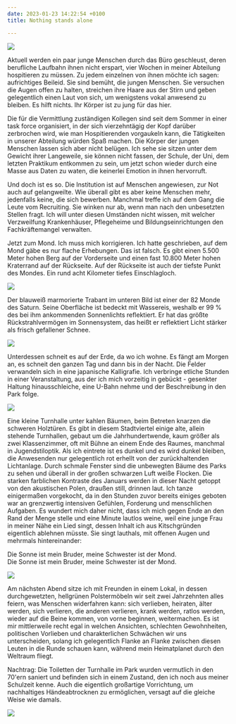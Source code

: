 ```yaml
---
date: 2023-01-23 14:22:54 +0100
title: Nothing stands alone

---
```

![](/uploads/januar-blauweiss.jpg)

Aktuell werden ein paar junge Menschen durch das Büro geschleust, deren berufliche Laufbahn ihnen nicht erspart, vier Wochen in meiner Abteilung hospitieren zu müssen. Zu jedem einzelnen von ihnen möchte ich sagen: aufrichtiges Beileid. Sie sind bemüht, die jungen Menschen. Sie versuchen die Augen offen zu halten, streichen ihre Haare aus der Stirn und geben gelegentlich einen Laut von sich, um wenigstens vokal anwesend zu bleiben. Es hilft nichts. Ihr Körper ist zu jung für das hier.

Die für die Vermittlung zuständigen Kollegen sind seit dem Sommer in einer task force organisiert, in der sich vierzehntägig der Kopf darüber zerbrochen wird, wie man Hospitierenden vorgaukeln kann, die Tätigkeiten in unserer Abteilung würden Spaß machen. Die Körper der jungen Menschen lassen sich aber nicht belügen. Ich sehe sie sitzen unter dem Gewicht ihrer Langeweile, sie können nicht fassen, der Schule, der Uni, dem letzten Praktikum entkommen zu sein, um jetzt schon wieder durch eine Masse aus Daten zu waten, die keinerlei Emotion in ihnen hervorruft.

Und doch ist es so. Die Institution ist auf Menschen angewiesen, zur Not auch auf gelangweilte. Wie überall gibt es aber keine Menschen mehr, jedenfalls keine, die sich bewerben. Manchmal treffe ich auf dem Gang die Leute vom Recruiting. Sie winken nur ab, wenn man nach den unbesetzten Stellen fragt. Ich will unter diesen Umständen nicht wissen, mit welcher Verzweilfung Krankenhäuser, Pflegeheime und Bildungseinrichtungen den Fachkräftemangel verwalten.

Jetzt zum Mond. Ich muss mich korrigieren. Ich hatte geschrieben, auf dem Mond gäbe es nur flache Erhebungen. Das ist falsch. Es gibt einen 5.500 Meter hohen Berg auf der Vorderseite und einen fast 10.800 Meter hohen Kraterrand auf der Rückseite. Auf der Rückseite ist auch der tiefste Punkt des Mondes. Ein rund acht Kilometer tiefes Einschlagloch.

![](/uploads/krater-theophilus-im-mare-nectaris.jpg)

Der blauweiß marmorierte Trabant im unteren Bild ist einer der 82 Monde des Saturn. Seine Oberfläche ist  bedeckt mit Wassereis, weshalb er 99 % des bei ihm ankommenden Sonnenlichts reflektiert. Er hat das größte Rückstrahlvermögen im Sonnensystem, das heißt er reflektiert Licht stärker als frisch gefallener Schnee.

![](/uploads/saturnmond-enceladus.jpg)

Unterdessen schneit es auf der Erde, da wo ich wohne. Es fängt am Morgen an, es schneit den ganzen Tag und dann bis in der Nacht. Die Felder verwandeln sich in eine japanische Kalligrafie. Ich verbringe etliche Stunden in einer Veranstaltung, aus der ich mich vorzeitig in gebückt - gesenkter Haltung hinausschleiche, eine U-Bahn nehme und der Beschreibung in den Park folge.

![](/uploads/januar-nacht.jpg)

Eine kleine Turnhalle unter kahlen Bäumen, beim Betreten knarzen die schweren Holztüren. Es gibt in diesem Stadtviertel einige alte, allein stehende Turnhallen, gebaut um die Jahrhundertwende, kaum größer als zwei Klassenzimmer, oft mit Bühne an einem Ende des Raumes, manchmal in Jugendstiloptik. Als ich eintrete ist es dunkel und es wird dunkel bleiben, die Anwesenden nur gelegentlich rot erhellt von der zurückhaltenden Lichtanlage. Durch schmale Fenster sind die  unbewegten Bäume des Parks zu sehen und überall in der großen schwarzen Luft weiße Flocken. Die starken farblichen Kontraste des Januars werden in dieser Nacht getoppt von den akustischen Polen, draußen still, drinnen laut. Ich tanze einigermaßen vorgekocht, da in den Stunden zuvor bereits einiges geboten war an grenzwertig intensiven Gefühlen, Forderung und menschlichen Aufgaben. Es wundert mich daher nicht, dass ich mich gegen Ende an den Rand der Menge stelle und eine Minute lautlos weine, weil eine junge Frau in meiner Nähe ein Lied singt, dessen Inhalt ich aus Kitschgründen eigentlich ablehnen müsste. Sie singt lauthals, mit offenen Augen und mehrmals hintereinander:

Die Sonne ist mein Bruder, meine Schwester ist der Mond.  
Die Sonne ist mein Bruder, meine Schwester ist der Mond.

![](/uploads/astronaut-1.jpg)

Am nächsten Abend sitze ich mit Freunden in einem Lokal, in dessen durchgewetzten, hellgrünen Polstermöbeln wir seit zwei Jahrzehnten alles feiern, was Menschen widerfahren kann: sich verlieben, heiraten, älter werden, sich verlieren, die anderen verlieren, krank werden, ratlos werden, wieder auf die Beine kommen, von vorne beginnen, weitermachen. Es ist mir mittlerweile recht egal in welchen Ansichten, schlechten Gewohnheiten, politischen Vorlieben und charakterlichen Schwächen wir uns unterscheiden, solang ich gelegentlich Flanke an Flanke zwischen diesen Leuten in die Runde schauen kann, während mein Heimatplanet durch den Weltraum fliegt.

Nachtrag: Die Toiletten der Turnhalle im Park wurden vermutlich in den 70'ern saniert und befinden sich in einem Zustand, den ich noch aus meiner Schulzeit kenne. Auch die eigentlich großartige Vorrichtung, um nachhaltiges Händeabtrocknen zu ermöglichen, versagt auf die gleiche Weise wie damals.

![](/uploads/turnhalle_t.jpg)